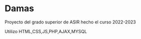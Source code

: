 # Damas
Proyecto del grado superior de ASIR hecho el curso 2022-2023

Utilizo HTML,CSS,JS,PHP,AJAX,MYSQL
